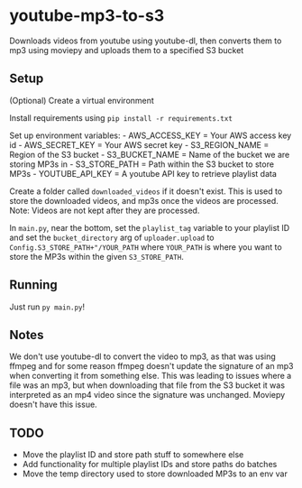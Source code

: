 # youtube-mp3-to-s3
Downloads videos from youtube using youtube-dl, then converts them to mp3 using moviepy and uploads them to a specified S3 bucket


## Setup
(Optional) Create a virtual environment

Install requirements using `pip install -r requirements.txt`

Set up environment variables:
	- AWS_ACCESS_KEY  = Your AWS access key id
	- AWS_SECRET_KEY  = Your AWS secret key
	- S3_REGION_NAME  = Region of the S3 bucket
	- S3_BUCKET_NAME  = Name of the bucket we are storing MP3s in
	- S3_STORE_PATH   = Path within the S3 bucket to store MP3s
	- YOUTUBE_API_KEY = A youtube API key to retrieve playlist data

Create a folder called `downloaded_videos` if it doesn't exist. This is used to store the downloaded videos, and mp3s once the videos are processed. Note: Videos are not kept after they are processed.

In `main.py`, near the bottom, set the `playlist_tag` variable to your playlist ID and set the `bucket_directory` arg of `uploader.upload` to `Config.S3_STORE_PATH+"/YOUR_PATH` where `YOUR_PATH` is where you want to store the MP3s within the given `S3_STORE_PATH`.


## Running
Just run `py main.py`!


## Notes
We don't use youtube-dl to convert the video to mp3, as that was using ffmpeg and for some reason ffmpeg doesn't update the signature of an mp3 when converting it from something else. This was leading to issues where a file was an mp3, but when downloading that file from the S3 bucket it was interpreted as an mp4 video since the signature was unchanged. Moviepy doesn't have this issue.


## TODO
- Move the playlist ID and store path stuff to somewhere else
- Add functionality for multiple playlist IDs and store paths do batches
- Move the temp directory used to store downloaded MP3s to an env var
